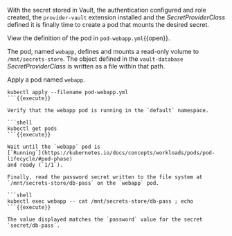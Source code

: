 With the secret stored in Vault, the authentication configured and role created,
the `provider-vault` extension installed and the *SecretProviderClass* defined
it is finally time to create a pod that mounts the desired secret.

View the definition of the pod in
`pod-webapp.yml`{{open}}.

The pod, named `webapp`, defines and mounts a read-only
volume to `/mnt/secrets-store`. The object defined in the `vault-database`
*SecretProviderClass* is written as a file within that path.

Apply a pod named `webapp`.

```shell
kubectl apply --filename pod-webapp.yml
```{{execute}}

Verify that the webapp pod is running in the `default` namespace.

```shell
kubectl get pods
```{{execute}}

Wait until the `webapp` pod is
[`Running`](https://kubernetes.io/docs/concepts/workloads/pods/pod-lifecycle/#pod-phase)
and ready (`1/1`).

Finally, read the password secret written to the file system at
`/mnt/secrets-store/db-pass` on the `webapp` pod.

```shell
kubectl exec webapp -- cat /mnt/secrets-store/db-pass ; echo
```{{execute}}

The value displayed matches the `password` value for the secret
`secret/db-pass`.